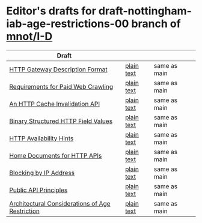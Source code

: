 # Editor's drafts for draft-nottingham-iab-age-restrictions-00 branch of [mnot/I-D](https://github.com/mnot/I-D/tree/draft-nottingham-iab-age-restrictions-00)

| Draft |     |     |     |
| ----- | --- | --- | --- |
| [HTTP Gateway Description Format](./draft-nottingham-gateway-description.html "HTTP Gateway Description Format (HTML)") | [plain text](./draft-nottingham-gateway-description.txt "HTTP Gateway Description Format (Text)") | same as main |
| [Requirements for Paid Web Crawling](./draft-nottingham-paid-crawl-reqs.html "Requirements for Paid Web Crawling (HTML)") | [plain text](./draft-nottingham-paid-crawl-reqs.txt "Requirements for Paid Web Crawling (Text)") | same as main |
| [An HTTP Cache Invalidation API](./draft-nottingham-http-invalidation.html "An HTTP Cache Invalidation API (HTML)") | [plain text](./draft-nottingham-http-invalidation.txt "An HTTP Cache Invalidation API (Text)") | same as main |
| [Binary Structured HTTP Field Values](./draft-nottingham-binary-structured-headers.html "Binary Structured HTTP Field Values (HTML)") | [plain text](./draft-nottingham-binary-structured-headers.txt "Binary Structured HTTP Field Values (Text)") | same as main |
| [HTTP Availability Hints](./draft-nottingham-http-availability-hints.html "HTTP Availability Hints (HTML)") | [plain text](./draft-nottingham-http-availability-hints.txt "HTTP Availability Hints (Text)") | same as main |
| [Home Documents for HTTP APIs](./draft-nottingham-json-home.html "Home Documents for HTTP APIs (HTML)") | [plain text](./draft-nottingham-json-home.txt "Home Documents for HTTP APIs (Text)") | same as main |
| [Blocking by IP Address](./draft-nottingham-blocking-best-practices.html "Best Practices for Blocking Clients by IP Address (HTML)") | [plain text](./draft-nottingham-blocking-best-practices.txt "Best Practices for Blocking Clients by IP Address (Text)") | same as main |
| [Public API Principles](./draft-nottingham-public-apis.html "Public API Principles (HTML)") | [plain text](./draft-nottingham-public-apis.txt "Public API Principles (Text)") | same as main |
| [Architectural Considerations of Age Restriction](./draft-nottingham-iab-age-restrictions.html "Architectural Considerations of Age Restriction (HTML)") | [plain text](./draft-nottingham-iab-age-restrictions.txt "Architectural Considerations of Age Restriction (Text)") | same as main |

